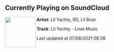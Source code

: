 ## Currently Playing on SoundCloud

[<img align="left" width="100" src="https://i1.sndcdn.com/artworks-g7Ivb4exNK9y-0-t500x500.jpg">](https://soundcloud.com/770rd/lil-yachty-love-music)

**Artist**: Lil Yachty, RD, Lil Boat 

**Track**: Lil Yachty - Love Music

Last updated at 07/08/2021 08:38

